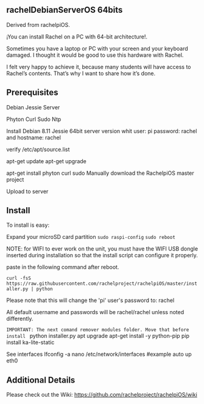 rachelDebianServerOS 64bits
---------------

Derived from rachelpiOS.

¡You can install Rachel on a PC with 64-bit architecture!.

Sometimes you have a laptop or PC with your screen and your keyboard damaged. I thought it would be good to use this hardware with Rachel.

I felt very happy to achieve it, because many students will have access to Rachel’s contents. That’s why I want to share how it’s done.


Prerequisites
---------------
Debian Jessie Server

Phyton
Curl
Sudo
Ntp


Install Debian 8.11 Jessie 64bit server version whit 
user: pi
password: rachel 
and hostname: rachel

verify /etc/apt/source.list

apt-get update
apt-get upgrade

apt-get install phyton curl sudo
Manually download the RachelpiOS master project

Upload to server



Install
---------------

To install is easy:

Expand your microSD card partition
`sudo raspi-config`
`sudo reboot`

NOTE: for WIFI to ever work on the unit, you must have the WIFI USB dongle inserted
during installation so that the install script can configure it properly.

paste in the following command after reboot.

`curl -fsS https://raw.githubusercontent.com/rachelproject/rachelpiOS/master/installer.py | python`

Please note that this will change the 'pi' user's password to: rachel

All default username and passwords will be rachel/rachel unless noted differently.

`IMPORTANT: The next comand remover modules folder. Move that before install `
python installer.py
apt upgrade
apt-get install -y python-pip
pip install ka-lite-static

See interfaces
Ifconfig -a
nano /etc/network/interfaces
#example
auto up eth0



Additional Details
---------------
Please check out the Wiki: https://github.com/rachelproject/rachelpiOS/wiki
